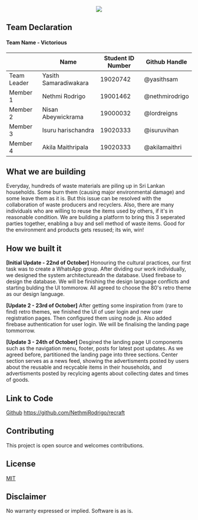 <center>
<img src="https://i.imgur.com/LqUtyGh.png">
</center>

## Team Declaration

#### Team Name - Victorious

|             | Name                         | Student ID Number | Github Handle |
|-------------|------------------------------|-------------------|---------------|
| Team Leader | Yasith Samaradiwakara        | 19020742          | @yasithsam    |
| Member 1    | Nethmi Rodrigo               | 19001462          | @nethmirodrigo|
| Member 2    | Nisan Abeywickrama           | 19000032          | @lordreigns   |
| Member 3    | Isuru harischandra           | 19020333          | @isuruvihan   |
| Member 4    | Akila Maithripala            | 19020333          | @akilamaithri |     

## What we are building
 
Everyday, hundreds of waste materials are piling up in Sri Lankan households. Some burn them (causing major environmental damage) and some leave them as it is. But this issue can be resolved with the collaboration of waste producers and recyclers. Also, there are many individuals who are willing to reuse the items used by others, if it's in reasonable condition. We are building a platform to bring this 3 seperated parties together, enabling a buy and sell method of waste items. Good for the environment and products gets resused; its win, win!  

## How we built it

**[Initial Update - 22nd of October]**
Honouring the cultural practices, our first task was to create a WhatsApp group. After dividing our work individually, we designed the system architectureadn the database. Used firebase to design the database. We will be finishing the design language conflicts and starting bulding the UI tommorow. All agreed to choose the 80's retro theme as our design language.  

**[Update 2 - 23rd of October]**
After getting some inspiration from (rare to find) retro themes, we finished the UI of user login and new user registration pages. Then configured them using node js. Also added firebase authentication for user login. We will be finalising the landing page tommorrow.   

**[Update 3 - 24th of October]**
Desgined the landing page UI components such as the navigation menu, footer, posts for latest post updates. As we agreed before, partitioned the landing page into three sections. Center section serves as a news feed, showing the advertisments posted by users about the reusable and recycable items in their households, and advertisments posted by recylcing agents about collecting dates and times of goods.


## Link to Code
<u>Github</u> 
https://github.com/NethmiRodrigo/recraft<br>

## Contributing

This project is open source and welcomes contributions. 

## License

[MIT](http://www.opensource.org/licenses/mit-license.html)

## Disclaimer

No warranty expressed or implied. Software is as is.
